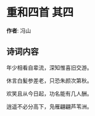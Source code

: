 # 重和四首  其四

**作者**: 冯山

## 诗词内容

年少相看自辈流，深知惟喜旧交游。

休言白髪参差老，只恐朱颜次第秋。

欢笑且从今日起，功名能有几人酬。

逍遥不必分高下，凫雁翩翩芦苇洲。

